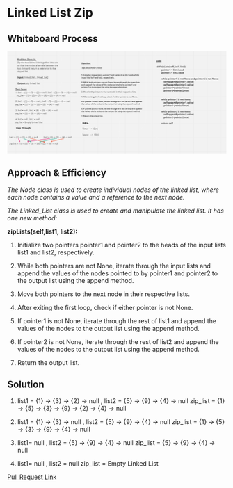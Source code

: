 # Linked List Zip

## Whiteboard Process
![](./CC8.PNG)

## Approach & Efficiency
*The Node class is used to create individual nodes of the linked list, where each node contains a value and a reference to the next node.*

*The Linked_List class is used to create and manipulate the linked list. It has one new method:*

**zipLists(self,list1, list2):**


1. Initialize two pointers pointer1 and pointer2 to the heads of the input lists list1 and list2, respectively.

2. While both pointers are not None, iterate through the input lists and append the values of the nodes pointed to by pointer1 and pointer2 to the output list using the append method.

3. Move both pointers to the next node in their respective lists.

4. After exiting the first loop, check if either pointer is not None.

5. If pointer1 is not None, iterate through the rest of list1 and append the values of the nodes to the output list using the append method.

6. If pointer2 is not None, iterate through the rest of list2 and append the values of the nodes to the output list using the append method.

7. Return the output list.

## Solution 

1. list1 = {1} -> {3} -> {2} -> null , list2 = {5} -> {9} -> {4} -> null
  zip_list = {1} -> {5} -> {3} -> {9} -> {2} -> {4} -> null

2. list1 = {1} -> {3} -> null , list2 = {5} -> {9} -> {4} -> null
zip_list = {1} -> {5} -> {3} -> {9}  -> {4} -> null

3. list1= null , list2 = {5} -> {9} -> {4} -> null
zip_list = {5} -> {9} -> {4} -> null

4. list1= null , list2 = null
zip_list = Empty Linked List


[Pull Request Link](https://github.com/DohaKhamaiseh/data-structures-and-algorithms/pull/19)
